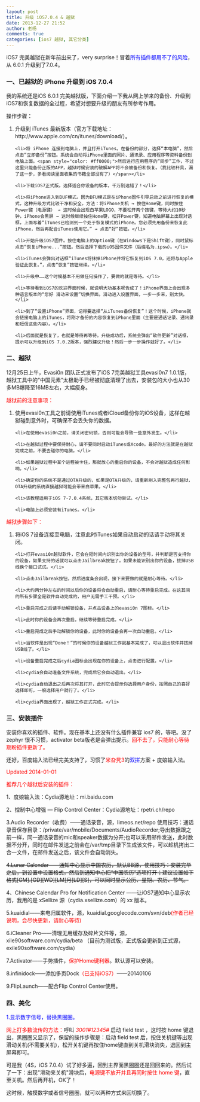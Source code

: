 ```yaml
---
layout: post
title: 升级 iOS7.0.4 & 越狱
date: 2013-12-27 21:52
author: 老杨
comments: true
categories: [ios7 越狱, 其它分类]
---
```

iOS7 完美越狱在新年前出来了，very surprise！冒着<span style="color: #0000ff;">所有插件都用不了的风险</span>，从 6.0.1 升级到了7.0.4。
<!--more-->
<h3>一、已越狱的 iPhone 升级到 iOS 7.0.4</h3>

我的系统还是iOS 6.0.1 完美越狱版，下面介绍一下我从网上学来的备份、升级到iOS7和恢复数据的全过程，希望对想要升级的朋友有所参考作用。

操作步骤：

<ol>
	<li>升级到 iTunes 最新版本（官方下载地址：http://www.apple.com/cn/itunes/download/）。</li>

	<li>将 iPhone 连接到电脑上，并且打开iTunes。在备份的部分，选择“本电脑”，然后点击“立即备份”按钮。系统会自动将iPhone里面的照片、通讯录、应用程序等资料备份到电脑上面。<span style="color: #ff0000;">然后进行应用程序的“同步”工作，不过这里只能备份正版的APP，越狱时候安装的破解APP将不会被备份和恢复。（我比较杯具，漏了这一步，多看阅读里面收集的书籍全部没有了）</span></li>

	<li>下载iOS7正式版。选择适合你设备的版本，千万别选错了！</li>

	<li>将iPhone进入到DUF模式。因为DFU模式是在iPhone固件引导启动之前进行恢复的模式，这种升级方式比较干净和安全。方法：将iPhone关机 → 按住Home键，同时按住Power键（电源键） → 这时候会出现白苹果LOGO，不要松开两个按键，等待大约10秒钟，iPhone会黑屏 → 这时候继续按住Home键，松开Power键，知道电脑屏幕上出现对话框，上面写着“iTunes已检测到一个处于恢复模式的iPhone。您必须先用备份来恢复此iPhone，然后再配合iTunes使用它。” → 点击“好”按钮。</li>

	<li>开始升级iOS7固件。按住电脑上的Option键（在Windows下是Shift键），同时鼠标点击“恢复iPhone...”按钮。然后选择下载的iOS固件文件（后缀名为.ipsw）。</li>

	<li>iTunes会弹出对话框“iTunes将抹掉iPhone并将它恢复到iOS 7.0，还将与Apple验证此恢复。”，点击“恢复”按钮继续。</li>

	<li>升级中……这个时候基本不用做任何操作了，要做的就是等待。</li>

	<li>等待看到iOS7的欢迎界面时候，就说明大功基本呢告成了！iPhone界面上会出现多种语言版本的“您好 滑动来设置”切换界面。滑动进入设置界面，一步一步来，别太快。</li>

	<li>到了“设置iPhone”界面，记得要选择“从iTunes备份恢复”！这个时候，iPhone就会链接电脑上的iTunes，将刚才备份的内容恢复到iPhone里面（主要是通话记录、通讯录和短信这些内容）。</li>

	<li>后面就是恢复了，也就是等待再等待。升级成功后，系统会弹出“软件更新”对话框，提示可以升级到iOS 7.0.2版本，强烈建议升级！然后一步一步操作就好了。</li>
</ol>

<h3>二、越狱</h3>
12月25日上午，Evasi0n 团队正式发布了iOS 7完美越狱工具evasi0n7 1.0.1版，越狱工具中的“中国元素”太极助手已经被彻底清理了出去，安装包的大小也从30多MB爆降至16MB左右，大幅瘦身。

<span style="color: #ff0000;">越狱前的注意事项：</span>

<ol>
	<li>使用evasi0n工具之前请使用iTunes或者iCloud备份你的iOS设备，这样在越狱碰到意外时，可确保不会丢失你的数据。</li>

	<li>在使用evasi0n之前，请关闭密码锁，否则可能会导致一些意外发生。</li>

	<li>在越狱过程中要保持耐心，请不要同时启动iTunes或Xcode。最好的方法就是在越狱完成之前，不要去碰你的电脑。</li>

	<li>如果越狱过程中某个进程被卡住，那就放心的重启你的设备，不会对越狱造成任何影响。</li>

	<li>确定你的系统不是通过OTA升级的，如果是OTA升级的，请重新刷入完整包再行越狱，OTA升级的系统直接越狱可能会带来白苹果。</li>

	<li>该教程适用于iOS 7-7.0.4系统，其它版本切勿尝试。</li>

	<li>电脑上必须安装有iTunes。</li>
</ol>

<span style="color: #ff0000;">越狱步骤如下：</span>

<ol>
	<li>将iOS 7设备连接至电脑，注意此时iTunes如果自动启动的话请手动将其关闭。</li>

	<li>打开evasi0n越狱软件，它会在短时间内识别出你的设备的型号，并判断是否支持你的设备，如果支持的话就可以点击Jailbreak按钮了。如果未能识别出你的设备，拔掉USB线换个接口试试。</li>

	<li>点击Jailbreak按钮，然后进度条会出现，接下来要做的就是耐心等待。</li>

	<li>大约两分钟左右的时间以后你的设备将会自动重启，请耐心等待重启完成。在这其间的所有步骤全是软件自动完成的，用户无需手工干预。</li>

	<li>重启完成之后请手动解锁设备，并点击设备上的evasi0n 7图标。</li>

	<li>此时你的设备会再次重启，继续等待重启完成。</li>

	<li>重启完成之后手动解锁你的设备，此时你的设备会再一次自动重启。</li>

	<li>当软件是出现“Done！”的时候你的设备越狱工作就基本完成了，可以退出软件并拔掉USB线了。</li>

	<li>设备重启完成之后cydia图标会出现在你的设备上，点击进行配置。</li>

	<li>cydia会自动准备文件系统，完成后它会自动退出。</li>

	<li>cydia自动退出之后再次将其打开，此时它会提示你选择用户身份，按照自己的喜好选择即可，一般选择用户就行了。</li>

	<li>cydia界面出现了，越狱工作正式完成。</li>
</ol>

<h3>三、安装插件</h3>
安装你喜欢的插件、软件。现在基本上还没有什么插件兼容 ios7 的，等吧。没了 zephyr 很不习惯，activator beta版老是会弹出提示。<span style="color: #ff0000;">回不去了，只能耐心等待期盼插件更新了。</span>

还好，百度输入法已经完美支持了，习惯了<span style="color: #ff0000;">米旮旯3</span>的<span style="color: #0000ff;">双拼</span>方案 + 度娘输入法。

<span style="color: #ff0000;">Updated 2014-01-01</span>

<span style="color: #ff0000;">推荐几个越狱后安装的插件：</span>

1、度娘输入法：Cydia源地址：mi.baidu.com

2、控制中心增强 — Flip Control Center：Cydia源地址：rpetri.ch/repo

3.Audio Recorder（收费）——通话录音，源，limeos.net/repo
使用技巧：通话录音保存目录：/private/var/mobile/Documents/AudioRecorder;导出数据跟之前一样，同一通话录音的mic和speaker数据为分开;也可以采用邮件发送，此时数据不分开，同时在邮件发送之前会在/var/tmp目录下生成该文件，可以趁机拷出二合一文件，在邮件发送之后，该文件会自动消失。

<del datetime="2014-01-07T06:44:19+00:00">4.Lunar Calendar——通知中心显示中国农历，默认BB源，使用技巧：安装完毕之后，到设置中设置格式，然后到通知中心把“中国农历”选项打开；建议设置如下格式[GM].[GD][WD][LM]月[LD][S]，可以同时显示公历、星期、农历、节气。</del>

4、Chinese Calendar Pro for Notification Center ——让iOS7通知中心显示农历，我用的是 xSellize 源（cydia.xsellize.com）的 xx 版本。

5.kuaidial——来电归属软件，源，kuaidial.googlecode.com/svn/deb<span style="color: #ff0000;">(作者已经说明，会尽快更新，请耐心等待)</span>

6.iCleaner Pro——清理无用缓存及碎片文件等，源，xile90software.com/cydia/beta （目前为测试版，正式版会更新到正式源，exile90software.com/cydia）

7.Activator——手势插件，<span style="color: #ff0000;">保护Home键利器</span>。默认源可以安装。

8.infinidock——添加多页Dock<span style="color: #ff0000;">（已支持iOS7）</span>——20140106

9.FlipLaunch——配合Flip Control Center使用。

<h3>四、美化</h3>
<span style="color: #0000ff;">1.显示数字信号，替换黑圈圈。</span>

<span style="color: #ff0000;">网上打多数流传的方法：</span>呼叫 <span style="color: #ff0000;">*3001#12345#*</span> 启动 field test ，这时按 home 键退出，黑圈圈又显示了，保留的操作步骤是：启动 field test 后，按住关机键等出现滑动关机(不需要关机)，松开关机键再按住home键直到关机滑块消失，退回到主屏幕即可。

可是我（4S，iOS 7.0.4）试了好多遍，回到主界面黑圈圈还是回回来的。然后试了一下：出现"滑动来关机"滑块后，<span style="color: #ff0000;">电源键不放开并且再同时按住 home 键</span>，直至关机。然后再开机，OK了！

这时候，触摸数字或者信号圈圈，就可以两种方式来回切换了。
